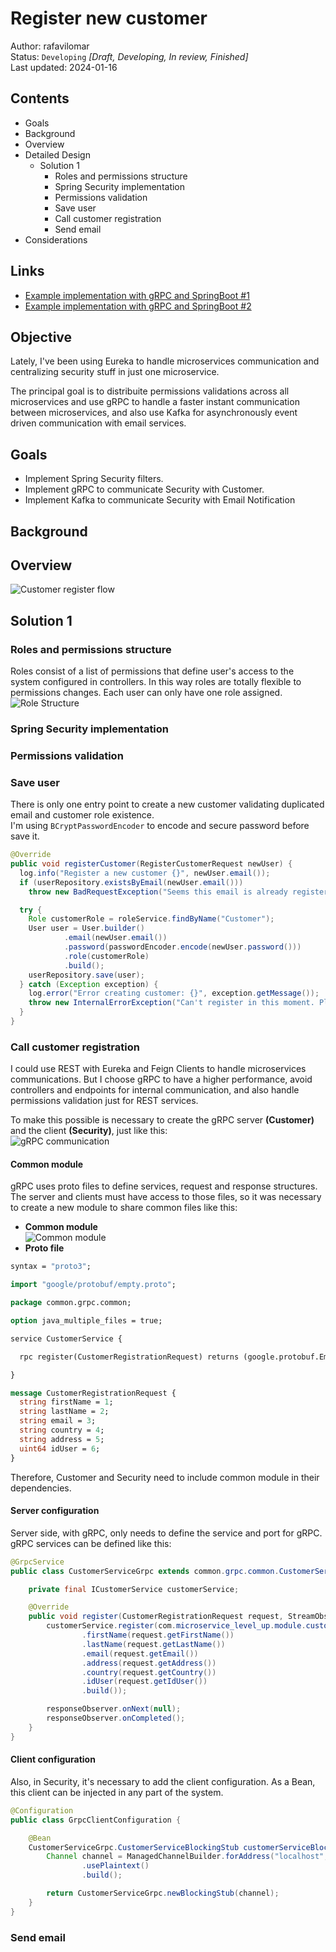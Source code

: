 # Register new customer
Author: rafavilomar  
Status: `Developing` *[Draft, Developing, In review, Finished]*  
Last updated: 2024-01-16

## Contents
- Goals
- Background
- Overview
- Detailed Design
  - Solution 1
    - Roles and permissions structure
    - Spring Security implementation
    - Permissions validation
    - Save user
    - Call customer registration
    - Send email
- Considerations

## Links
- [Example implementation with gRPC and SpringBoot #1](https://medium.com/@ankithahjpgowda/grpc-implementation-in-springboot-and-microservices-366dc7a66c5a)
- [Example implementation with gRPC and SpringBoot #2](https://www.linkedin.com/pulse/building-microservices-spring-boot-andgrpc-jonathan-manera/)

## Objective
Lately, I've been using Eureka to handle microservices communication and centralizing security stuff in just one microservice.

The principal goal is to distribuite permissions validations across all microservices and use gRPC to handle a faster instant communication between microservices, and also use Kafka for asynchronously event driven communication with email services.

## Goals
- Implement Spring Security filters.
- Implement gRPC to communicate Security with Customer.
- Implement Kafka to communicate Security with Email Notification

## Background

## Overview
![Customer register flow](..%2Fimages%2Fcustomer_register_flow.png)

## Solution 1

### Roles and permissions structure
Roles consist of a list of permissions that define user's access to the system configured in controllers. In this way roles are totally flexible to permissions changes.
Each user can only have one role assigned.   
![Role Structure](..%2Fimages%2Frole_structure.png)

### Spring Security implementation
### Permissions validation
### Save user
There is only one entry point to create a new customer validating duplicated email and customer role existence.    
I'm using `BCryptPasswordEncoder` to encode and secure password before save it.
```java
@Override
public void registerCustomer(RegisterCustomerRequest newUser) {
  log.info("Register a new customer {}", newUser.email());
  if (userRepository.existsByEmail(newUser.email()))
    throw new BadRequestException("Seems this email is already registered. Try login!");

  try {
    Role customerRole = roleService.findByName("Customer");
    User user = User.builder()
            .email(newUser.email())
            .password(passwordEncoder.encode(newUser.password()))
            .role(customerRole)
            .build();
    userRepository.save(user);
  } catch (Exception exception) {
    log.error("Error creating customer: {}", exception.getMessage());
    throw new InternalErrorException("Can't register in this moment. Please try later");
  }
}
```

### Call customer registration
I could use REST with Eureka and Feign Clients to handle microservices communications.
But I choose gRPC to have a higher performance, avoid controllers and endpoints for internal communication, 
and also handle permissions validation just for REST services.

To make this possible is necessary to create the gRPC server **(Customer)** and the client **(Security)**, just like this:   
![gRPC communication](..%2Fimages%2Fgrpc_communication.png)

#### Common module
gRPC uses proto files to define services, request and response structures. The server and clients must have access to those 
files, so it was necessary to create a new module to share common files like this:     
- **Common module**   
![Common module](..%2Fimages%2Fcommon_module.png)     
- **Proto file**
```protobuf
syntax = "proto3";

import "google/protobuf/empty.proto";

package common.grpc.common;

option java_multiple_files = true;

service CustomerService {

  rpc register(CustomerRegistrationRequest) returns (google.protobuf.Empty);

}

message CustomerRegistrationRequest {
  string firstName = 1;
  string lastName = 2;
  string email = 3;
  string country = 4;
  string address = 5;
  uint64 idUser = 6;
}
```  

Therefore, Customer and Security need to include common module in their dependencies.

#### Server configuration
Server side, with gRPC, only needs to define the service and port for gRPC. gRPC services can be defined like this:    
```java
@GrpcService
public class CustomerServiceGrpc extends common.grpc.common.CustomerServiceGrpc.CustomerServiceImplBase {

    private final ICustomerService customerService;

    @Override
    public void register(CustomerRegistrationRequest request, StreamObserver<Empty> responseObserver) {
        customerService.register(com.microservice_level_up.module.customer.dto.CustomerRegistrationRequest.builder()
                .firstName(request.getFirstName())
                .lastName(request.getLastName())
                .email(request.getEmail())
                .address(request.getAddress())
                .country(request.getCountry())
                .idUser(request.getIdUser())
                .build());

        responseObserver.onNext(null);
        responseObserver.onCompleted();
    }
}
```

#### Client configuration
Also, in Security, it's necessary to add the client configuration. As a Bean, this client can be injected in any part of the system.
```java
@Configuration
public class GrpcClientConfiguration {

    @Bean
    CustomerServiceGrpc.CustomerServiceBlockingStub customerServiceBlockingStub() {
        Channel channel = ManagedChannelBuilder.forAddress("localhost", 8081)
                .usePlaintext()
                .build();

        return CustomerServiceGrpc.newBlockingStub(channel);
    }
}
```

### Send email